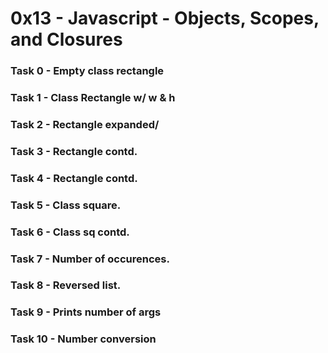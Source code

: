 # 0x13 - Javascript - Objects, Scopes, and Closures

### Task 0 - Empty class rectangle

### Task 1 - Class Rectangle w/ w & h

### Task 2 - Rectangle expanded/

### Task 3 - Rectangle contd.

### Task 4 - Rectangle contd.

### Task 5 - Class square.

### Task 6 - Class sq contd.

### Task 7 - Number of occurences.

### Task 8 - Reversed list.

### Task 9 - Prints number of args

### Task 10 - Number conversion
